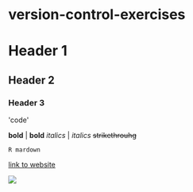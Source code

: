 # version-control-exercises

# Header 1
## Header 2
### Header 3

'code'

**bold** | __bold__
*italics* | _italics_
~~strikethrouhg~~

```{r}
R mardown 
```

[link to website](https://github.com/Anoesjka97)

![](https://mp.reshift.nl/zoom/EC14E40656915C9AE5C97FB56238BCDC-veulentje.jpg?w=1132)
